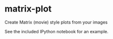 matrix-plot
===========

Create Matrix (movie) style plots from your images

See the included IPython notebook for an example.
